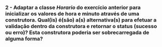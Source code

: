 ### 2 - Adaptar a classe *Horario* do exercício anterior para inicializar os valores de hora e minuto através de uma construtora. Qual(is) é(são) a(s) alternativa(s) para efetuar a validação dentro da construtora e retornar o status (sucesso ou erro)? Esta construtora poderia ser sobrecarregada de alguma forma?